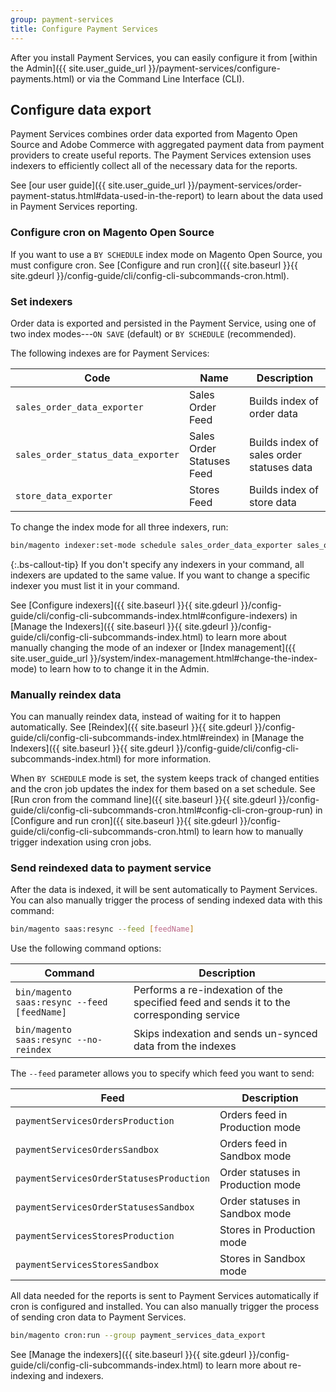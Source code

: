 ```yaml
---
group: payment-services
title: Configure Payment Services
---
```


After you install Payment Services, you can easily configure it from [within the Admin]({{ site.user_guide_url }}/payment-services/configure-payments.html) or via the Command Line Interface (CLI).

## Configure data export

Payment Services combines order data exported from Magento Open Source and Adobe Commerce with aggregated payment data from payment providers to create useful reports. The Payment Services extension uses indexers to efficiently collect all of the necessary data for the reports.

See [our user guide]({{ site.user_guide_url }}/payment-services/order-payment-status.html#data-used-in-the-report) to learn about the data used in Payment Services reporting.

### Configure cron on Magento Open Source

If you want to use a `BY SCHEDULE` index mode on Magento Open Source, you must configure cron. See [Configure and run cron]({{ site.baseurl }}{{ site.gdeurl }}/config-guide/cli/config-cli-subcommands-cron.html).

### Set indexers

Order data is exported and persisted in the Payment Service, using one of two index modes---`ON SAVE` (default) or `BY SCHEDULE` (recommended).

The following indexes are for Payment Services:

|   Code    |   Name    |   Description    |
|    ---    |  ---  |  ---  |
|   `sales_order_data_exporter`    |   Sales Order Feed   |   Builds index of order data  |
|   `sales_order_status_data_exporter`    |   Sales Order Statuses Feed    |    Builds index of sales order statuses data   |
|   `store_data_exporter`    |   Stores Feed    |   Builds index of store data   |

To change the index mode for all three indexers, run:

``` bash
bin/magento indexer:set-mode schedule sales_order_data_exporter sales_order_status_data_exporter store_data_exporter
```

{:.bs-callout-tip}
If you don't specify any indexers in your command, all indexers are updated to the same value. If you want to change a specific indexer you must list it in your command.

See [Configure indexers]({{ site.baseurl }}{{ site.gdeurl }}/config-guide/cli/config-cli-subcommands-index.html#configure-indexers) in [Manage the Indexers]({{ site.baseurl }}{{ site.gdeurl }}/config-guide/cli/config-cli-subcommands-index.html) to learn more about manually changing the mode of an indexer or [Index management]({{ site.user_guide_url }}/system/index-management.html#change-the-index-mode) to learn how to to change it in the Admin.

### Manually reindex data

You can manually reindex data, instead of waiting for it to happen automatically. See [Reindex]({{ site.baseurl }}{{ site.gdeurl }}/config-guide/cli/config-cli-subcommands-index.html#reindex) in [Manage the Indexers]({{ site.baseurl }}{{ site.gdeurl }}/config-guide/cli/config-cli-subcommands-index.html) for more information.

When `BY SCHEDULE` mode is set, the system keeps track of changed entities and the cron job updates the index for them based on a set schedule. See [Run cron from the command line]({{ site.baseurl }}{{ site.gdeurl }}/config-guide/cli/config-cli-subcommands-cron.html#config-cli-cron-group-run) in [Configure and run cron]({{ site.baseurl }}{{ site.gdeurl }}/config-guide/cli/config-cli-subcommands-cron.html) to learn how to manually trigger indexation using cron jobs.

### Send reindexed data to payment service

After the data is indexed, it will be sent automatically to Payment Services. You can also manually trigger the process of sending indexed data with this command:

``` bash
bin/magento saas:resync --feed [feedName]
```

Use the following command options:

|   Command    |   Description    |
|  ---  |  ---  |
|   `bin/magento saas:resync --feed [feedName]`    |   Performs a re-indexation of the specified feed and sends it to the corresponding service   |
|   `bin/magento saas:resync --no-reindex`    |    Skips indexation and sends un-synced data from the indexes  |

The `--feed` parameter allows you to specify which feed you want to send:

|   Feed    |   Description    |
|  ---  |  ---  |
|    `paymentServicesOrdersProduction`   |   Orders feed in Production mode    |
|    `paymentServicesOrdersSandbox`    |   Orders feed in Sandbox mode    |
|    `paymentServicesOrderStatusesProduction`   |   Order statuses in Production mode    |
|    `paymentServicesOrderStatusesSandbox`   |   Order statuses in Sandbox mode    |
|    `paymentServicesStoresProduction`   |    Stores in Production mode   |
|    `paymentServicesStoresSandbox`  |   Stores in Sandbox mode    |

All data needed for the reports is sent to Payment Services automatically if cron is configured and installed. You can also manually trigger the process of sending cron data to Payment Services.

``` bash
bin/magento cron:run --group payment_services_data_export
```

See [Manage the indexers]({{ site.baseurl }}{{ site.gdeurl }}/config-guide/cli/config-cli-subcommands-index.html) to learn more about re-indexing and indexers.
